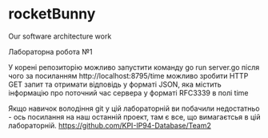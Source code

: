# rocketBunny
Our software architecture work

Лабораторна робота №1

У корені репозиторію можливо запустити команду go run server.go після чого за посиланням http://localhost:8795/time можливо зробити HTTP GET запит та отримати відповідь у форматі JSON, яка містить інформацію про поточний час сервера у форматі RFC3339 в полі time

Якщо навичок володіння git у цій лабораторній ви побачили недостатньо - ось посилання на наш останній проект, там є все, що вимагаєтсья в цій лабораторній. https://github.com/KPI-IP94-Database/Team2